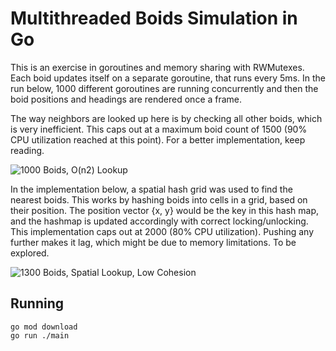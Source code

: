 # Multithreaded Boids Simulation in Go

This is an exercise in goroutines and memory sharing with RWMutexes. Each boid updates itself on a separate goroutine, that runs every 5ms. In the run below, 1000 different goroutines are running concurrently and then the boid positions and headings are rendered once a frame.

The way neighbors are looked up here is by checking all other boids, which is very inefficient. This caps out at a maximum boid count of 1500 (90% CPU utilization reached at this point). For a better implementation, keep reading.

![1000 Boids, O(n2) Lookup](1000_boids.gif)


In the implementation below, a spatial hash grid was used to find the nearest boids. This works by hashing boids into cells in a grid, based on their position. The position vector {x, y} would be the key in this hash map, and the hashmap is updated accordingly with correct locking/unlocking. This implementation caps out at 2000 (80% CPU utilization). Pushing any further makes it lag, which might be due to memory limitations. To be explored.

![1300 Boids, Spatial Lookup, Low Cohesion](1300_boids_spatialhash_low_cohesion.gif)

## Running

```
go mod download
go run ./main
```
